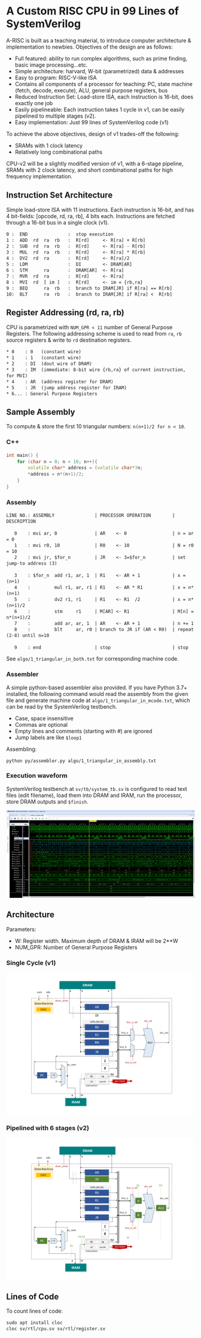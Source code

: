 # A Custom RISC CPU in 99 Lines of SystemVerilog

A-RISC is built as a teaching material, to introduce computer architecture & implementation to newbies. Objectives of the design are as follows:

* Full featured: ability to run complex algorithms, such as prime finding, basic image processing...etc.
* Simple architecture: harvard, W-bit (parametrized) data & addresses
* Easy to program: RISC-V-like ISA
* Contains all components of a processor for teaching: PC, state machine (fetch, decode, execute), ALU, general purpose registers, bus
* Reduced Instruction Set: Load-store ISA, each instruction is 16-bit, does exactly one job
* Easily pipelineable: Each instruction takes 1 cycle in v1, can be easily pipelined to multiple stages (v2).
* Easy implementation: Just 99 lines of SystemVerilog code (v1)

To achieve the above objectives, design of v1 trades-off the following:

* SRAMs with 1 clock latency
* Relatively long combinational paths

CPU-v2 will be a slightly modified version of v1, with a 6-stage pipeline, SRAMs with 2 clock latency, and short combinational paths for high frequency implementation.

## Instruction Set Architecture

Simple load-store ISA with 11 instructions. Each instruction is 16-bit, and has 4 bit-fields: [opcode, rd, ra, rb], 4 bits each. Instructions are fetched through a 16-bit bus in a single clock (v1).

```
0 :  END               :  stop execution
1 :  ADD  rd  ra  rb   :  R[rd]     <- R[ra] + R[rb]
2 :  SUB  rd  ra  rb   :  R[rd]     <- R[ra] - R[rb]
3 :  MUL  rd  ra  rb   :  R[rd]     <- R[ra] * R[rb]
4 :  DV2  rd  ra       :  R[rd]     <- R[ra]/2
5 :  LDM               :  DI        <- DRAM[AR]
6 :  STM      ra       :  DRAM[AR]  <- R[ra]
7 :  MVR  rd  ra       :  R[rd]     <- R[ra]
8 :  MVI  rd  [ im ]   :  R[rd]     <- im = {rb,ra}
9 :  BEQ      ra  rb   :  branch to IRAM[JR] if R[ra] == R[rb]
10:  BLT      ra  rb   :  branch to IRAM[JR] if R[ra] <  R[rb] 
```

## Register Addressing (rd, ra, rb)

CPU is parametrized with `NUM_GPR < 11` number of General Purpose Registers.
The following addressing scheme is used to read from `ra`, `rb` source registers & write to `rd` destination registers.

```
* 0    : 0   (constant wire)
* 1    : 1   (constant wire)
* 2    : DI  (dout wire of DRAM)
* 3    : IM  (immediate: 8-bit wire {rb,ra} of current instruction, for MVI)
* 4    : AR  (address register for DRAM)
* 5    : JR  (jump address register for IRAM)
* 6... : General Purpose Registers
```

## Sample Assembly

To compute & store the first 10 triangular numbers: `n(n+1)/2 for n < 10`.

### C++

```cpp
int main() {
	for (char n = 0; n < 10; n++){
		volatile char* address = (volatile char*)n;
		*address = n*(n+1)/2;
	}
}
```

### Assembly

```
LINE NO.: ASSEMBLY               | PROCESSOR OPERATION        | DESCRIPTION

   0    : mvi ar, 0              | AR    <- 0                 | n = ar = 0      
   1    : mvi r0, 10             | R0    <- 10                | N = r0 = 10     
   2    : mvi jr, $for_n         | JR    <- 3=$for_n          | set jump-to address (3)

   3    : $for_n  add r1, ar, 1  | R1    <- AR + 1            | x = (n+1)        
   4    :         mul r1, ar, r1 | R1    <- AR * R1           | x = n*(n+1)       
   5    :         dv2 r1, r1     | R1    <- R1  /2            | x = n*(n+1)/2     
   6    :         stm     r1     | M[AR] <- R1                | M[n] = n*(n+1)/2  
   7    :         add ar, ar, 1  | AR    <- AR + 1            | n += 1           
   8    :         blt     ar, r0 | branch to JR if (AR < R0)  | repeat (2-8) until n=10

   9    : end                    | stop                       | stop             
```
See `algo/1_triangular_in_both.txt` for corresponding machine code.

### Assembler

A simple python-based assembler also provided. If you have Python 3.7+ installed, the following command would read the assembly from the given file and generate machine code at `algo/1_triangular_in_mcode.txt`, which can be read by the SystemVerilog testbench.

* Case, space insensitive
* Commas are optional
* Empty lines and comments (starting with #) are ignored
* Jump labels are like `$loop1`

Assembling:
```
python py/assembler.py algo/1_triangular_in_assembly.txt
```


### Execution waveform

SystemVerilog testbench at `sv/tb/system_tb.sv` is configured to read text files (edit filename), load them into DRAM and IRAM, run the processor, store DRAM outputs and `$finish`.

![Waveform](other/triangular.png)

## Architecture

Parameters:

* W: Register width. Maximum depth of DRAM & IRAM will be 2**W
* NUM_GPR: Number of General Purpose Registers
### Single Cycle (v1)

![Architecture](other/arch.PNG)

### Pipelined with 6 stages (v2)

![Architecture](other/arch_pipelined.PNG)

## Lines of Code

To count lines of code:

```
sudo apt install cloc
cloc sv/rtl/cpu.sv sv/rtl/register.sv
```